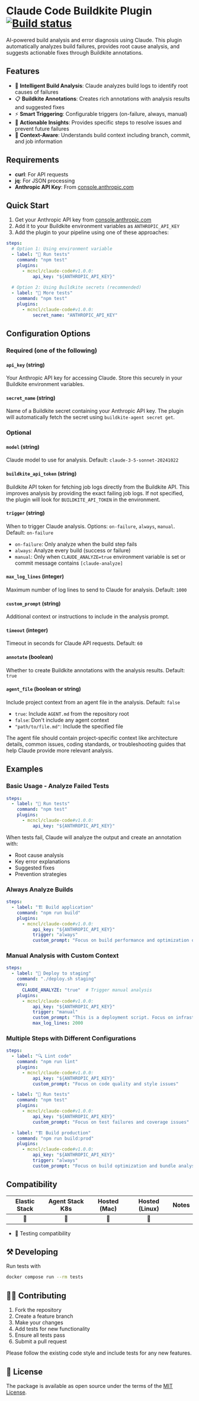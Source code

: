 # Claude Code Buildkite Plugin [![Build status](https://badge.buildkite.com/741da64ce676981eccb96fd67290a2695da07921cdc111b03a.svg)](https://buildkite.com/no-assembly/claude-code-plugin)

AI-powered build analysis and error diagnosis using Claude. This plugin automatically analyzes build failures, provides root cause analysis, and suggests actionable fixes through Buildkite annotations.

## Features

- 🤖 **Intelligent Build Analysis**: Claude analyzes build logs to identify root causes of failures
- 📋 **Buildkite Annotations**: Creates rich annotations with analysis results and suggested fixes
- ⚡ **Smart Triggering**: Configurable triggers (on-failure, always, manual)
- 🔧 **Actionable Insights**: Provides specific steps to resolve issues and prevent future failures
- 🎯 **Context-Aware**: Understands build context including branch, commit, and job information

## Requirements

- **curl**: For API requests
- **jq**: For JSON processing
- **Anthropic API Key**: From [console.anthropic.com](https://console.anthropic.com)

## Quick Start

1. Get your Anthropic API key from [console.anthropic.com](https://console.anthropic.com)
2. Add it to your Buildkite environment variables as `ANTHROPIC_API_KEY`
3. Add the plugin to your pipeline using one of these approaches:

```yaml
steps:
  # Option 1: Using environment variable
  - label: "🧪 Run tests"
    command: "npm test"
    plugins:
      - mcncl/claude-code#v1.0.0:
          api_key: "${ANTHROPIC_API_KEY}"
          
  # Option 2: Using Buildkite secrets (recommended)
  - label: "🧪 More tests"
    command: "npm test"
    plugins:
      - mcncl/claude-code#v1.0.0:
          secret_name: "ANTHROPIC_API_KEY"
```

## Configuration Options

### Required (one of the following)

#### `api_key` (string)

Your Anthropic API key for accessing Claude. Store this securely in your Buildkite environment variables.

#### `secret_name` (string)

Name of a Buildkite secret containing your Anthropic API key. The plugin will automatically fetch the secret using `buildkite-agent secret get`.

### Optional

#### `model` (string)

Claude model to use for analysis. Default: `claude-3-5-sonnet-20241022`

#### `buildkite_api_token` (string)

Buildkite API token for fetching job logs directly from the Buildkite API. This improves analysis by providing the exact failing job logs. If not specified, the plugin will look for `BUILDKITE_API_TOKEN` in the environment.

#### `trigger` (string)

When to trigger Claude analysis. Options: `on-failure`, `always`, `manual`. Default: `on-failure`

- `on-failure`: Only analyze when the build step fails
- `always`: Analyze every build (success or failure)
- `manual`: Only when `CLAUDE_ANALYZE=true` environment variable is set or commit message contains `[claude-analyze]`

#### `max_log_lines` (integer)

Maximum number of log lines to send to Claude for analysis. Default: `1000`

#### `custom_prompt` (string)

Additional context or instructions to include in the analysis prompt.

#### `timeout` (integer)

Timeout in seconds for Claude API requests. Default: `60`

#### `annotate` (boolean)

Whether to create Buildkite annotations with the analysis results. Default: `true`

#### `agent_file` (boolean or string)

Include project context from an agent file in the analysis. Default: `false`

- `true`: Include `AGENT.md` from the repository root
- `false`: Don't include any agent context
- `"path/to/file.md"`: Include the specified file

The agent file should contain project-specific context like architecture details, common issues, coding standards, or troubleshooting guides that help Claude provide more relevant analysis.

## Examples

### Basic Usage - Analyze Failed Tests

```yaml
steps:
  - label: "🧪 Run tests"
    command: "npm test"
    plugins:
      - mcncl/claude-code#v1.0.0:
          api_key: "${ANTHROPIC_API_KEY}"
```

When tests fail, Claude will analyze the output and create an annotation with:
- Root cause analysis
- Key error explanations
- Suggested fixes
- Prevention strategies

### Always Analyze Builds

```yaml
steps:
  - label: "🏗️ Build application"
    command: "npm run build"
    plugins:
      - mcncl/claude-code#v1.0.0:
          api_key: "${ANTHROPIC_API_KEY}"
          trigger: "always"
          custom_prompt: "Focus on build performance and optimization opportunities"
```

### Manual Analysis with Custom Context

```yaml
steps:
  - label: "🚀 Deploy to staging"
    command: "./deploy.sh staging"
    env:
      CLAUDE_ANALYZE: "true"  # Trigger manual analysis
    plugins:
      - mcncl/claude-code#v1.0.0:
          api_key: "${ANTHROPIC_API_KEY}"
          trigger: "manual"
          custom_prompt: "This is a deployment script. Focus on infrastructure and configuration issues."
          max_log_lines: 2000
```

### Multiple Steps with Different Configurations

```yaml
steps:
  - label: "🔍 Lint code"
    command: "npm run lint"
    plugins:
      - mcncl/claude-code#v1.0.0:
          api_key: "${ANTHROPIC_API_KEY}"
          custom_prompt: "Focus on code quality and style issues"

  - label: "🧪 Run tests"
    command: "npm test"
    plugins:
      - mcncl/claude-code#v1.0.0:
          api_key: "${ANTHROPIC_API_KEY}"
          custom_prompt: "Focus on test failures and coverage issues"

  - label: "🏗️ Build production"
    command: "npm run build:prod"
    plugins:
      - mcncl/claude-code#v1.0.0:
          api_key: "${ANTHROPIC_API_KEY}"
          trigger: "always"
          custom_prompt: "Focus on build optimization and bundle analysis"
```

## Compatibility

| Elastic Stack | Agent Stack K8s | Hosted (Mac) | Hosted (Linux) | Notes |
| :-----------: | :-------------: | :----------: | :------------: | :---- |
| 🧪 | 🧪 | 🧪 | 🧪 |   |

- 🧪 Testing compatibility

## ⚒ Developing

Run tests with

```bash
docker compose run --rm tests
```

## 👩‍💻 Contributing

1. Fork the repository
2. Create a feature branch
3. Make your changes
4. Add tests for new functionality
5. Ensure all tests pass
6. Submit a pull request

Please follow the existing code style and include tests for any new features.

## 📜 License

The package is available as open source under the terms of the [MIT License](https://opensource.org/licenses/MIT).
